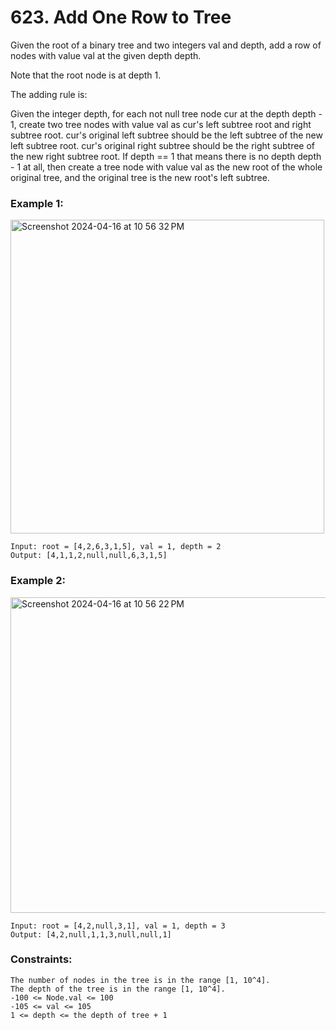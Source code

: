 # 623. Add One Row to Tree

Given the root of a binary tree and two integers val and depth, add a row of nodes with value val at the given depth depth.

Note that the root node is at depth 1.

The adding rule is:

Given the integer depth, for each not null tree node cur at the depth depth - 1, create two tree nodes with value val as cur's left subtree root and right subtree root.
cur's original left subtree should be the left subtree of the new left subtree root.
cur's original right subtree should be the right subtree of the new right subtree root.
If depth == 1 that means there is no depth depth - 1 at all, then create a tree node with value val as the new root of the whole original tree, and the original tree is the new root's left subtree.
 

### Example 1:
<img width="502" alt="Screenshot 2024-04-16 at 10 56 32 PM" src="https://github.com/Alisherka7/LeetCode/assets/38793933/de7f32f3-ed70-4206-a50a-bfefd2af2332">

```
Input: root = [4,2,6,3,1,5], val = 1, depth = 2
Output: [4,1,1,2,null,null,6,3,1,5]
```

### Example 2:
<img width="505" alt="Screenshot 2024-04-16 at 10 56 22 PM" src="https://github.com/Alisherka7/LeetCode/assets/38793933/f30cbdec-205c-4698-88d4-4bc475d31ac5">

```
Input: root = [4,2,null,3,1], val = 1, depth = 3
Output: [4,2,null,1,1,3,null,null,1]
```
 

### Constraints:
```
The number of nodes in the tree is in the range [1, 10^4].
The depth of the tree is in the range [1, 10^4].
-100 <= Node.val <= 100
-105 <= val <= 105
1 <= depth <= the depth of tree + 1
```
